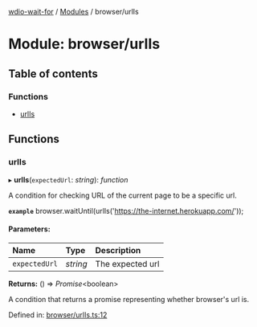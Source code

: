[wdio-wait-for](../README.md) / [Modules](../modules.md) / browser/urlIs

# Module: browser/urlIs

## Table of contents

### Functions

- [urlIs](browser_urlis.md#urlis)

## Functions

### urlIs

▸ **urlIs**(`expectedUrl`: *string*): *function*

A condition for checking URL of the current page to be a specific url.

**`example`** 
browser.waitUntil(urlIs('https://the-internet.herokuapp.com/'));

#### Parameters:

| Name | Type | Description |
| :------ | :------ | :------ |
| `expectedUrl` | *string* | The expected url |

**Returns:** () => *Promise*<boolean\>

A condition that returns a promise
    representing whether browser's url is.

Defined in: [browser/urlIs.ts:12](https://github.com/elaichenkov/wdio-wait-for/blob/8456462/src/browser/urlIs.ts#L12)
